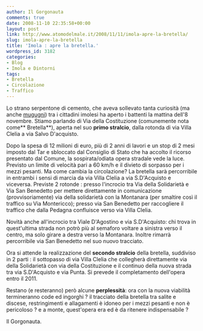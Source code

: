 ```yaml
---
author: Il Gorgonauta
comments: true
date: 2008-11-10 22:35:58+00:00
layout: post
link: http://www.atomodelmale.it/2008/11/11/imola-apre-la-bretella/
slug: imola-apre-la-bretella
title: 'Imola : apre la bretella.'
wordpress_id: 3182
categories:
- Blog
- Imola e Dintorni
tags:
- Bretella
- Circolazione
- Traffico
---
```


Lo strano serpentone di cemento, che aveva sollevato tanta curiosità (ma anche [mugugni](http://www.atomodelmale.it/2007/10/02/imola-stop-alla-bretella/)) tra i cittadini imolesi ha aperto i battenti la mattina dell'8 novembre. Stiamo parlando di Via  della Costituzione (comunemente nota come** Bretella**), aperta nel suo **primo stralcio**, dalla rotonda di via Villa Clelia a via Salvo D'acquisto.

Dopo la spesa di 12 milioni di euro, più di 2 anni di lavori e un stop di 2 mesi imposto dal Tar e sbloccato dal Consiglio di Stato che ha accolto il ricorso presentato dal Comune, la sospirata/odiata opera stradale vede la luce. Previsto un limite di velocità pari a 60 km/h e il divieto di sorpasso per i mezzi pesanti. Ma come cambia la circolazione? La bretella sarà percorribile in entrambi i sensi di marcia da via Villa Clelia a via S.D'Acquisto e viceversa. Previste 2 rotonde : presso l'incrocio tra Via della Solidarietà e Via San Benedetto per mettere direttamente in comunicazione (provvisoriamente) via della solidarietà con la Montanara (per smaltire così il traffico su Via Montericco); presso via San Benedetto per raccogliere il traffico che dalla Pedagna confluisce verso via Villa Clelia.

Novità anche all'incrocio tra Viale D'Agostino e via S.D'Acquisto: chi trova in quest'ultima strada non potrò più al semaforo voltare a sinistra verso il centro, ma solo girare a destra verso la Montanara. Inoltre rimarrà percorribile via San Benedetto nel suo nuovo tracciato.

<!-- more -->


Ora si attende la realizzazione del **secondo stralcio** della bretella, suddiviso in 2 parti : il sottopasso di via Villa Clelia che collegherà direttamente via della Solidarietà con via della Costituzione e il continuo della nuova strada tra via S.D'Acquisto e via Punta. Si prevede il completamento dell'opera entro il 2011.

Restano (e resteranno) però alcune **perplessità**: ora con la nuova viabilità termineranno code ed ingorghi ? il tracciato della bretella tra salite e discese, restringimenti e allagamenti è idoneo per i mezzi pesanti e non è pericoloso ? e a monte, quest'opera era ed è da ritenere indispensabile ?

Il Gorgonauta.
